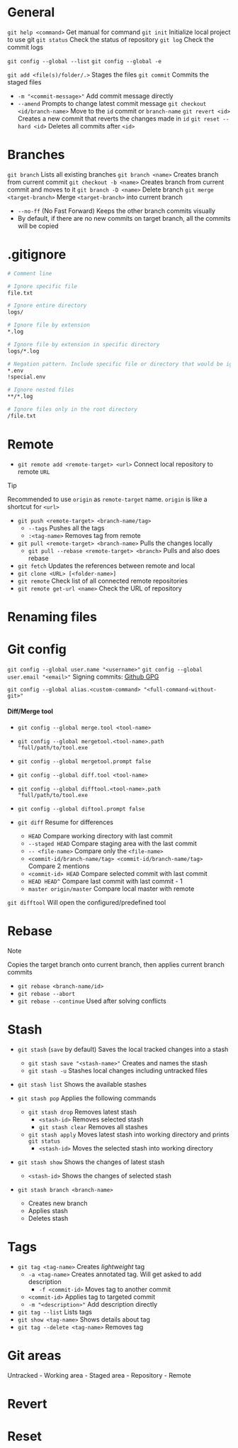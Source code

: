 
# General
`git help <command>` Get manual for command
`git init` Initialize local project to use git
`git status` Check the status of repository
`git log` Check the commit logs

`git config --global --list`
`git config --global -e`


`git add <file(s)/folder/.>` Stages the files
`git commit` Commits the staged files
+ `-m "<commit-message>"` Add commit message directly
+  `--amend` Prompts to change latest commit message
`git checkout <id/branch-name>` Move to the `id` commit or `branch-name`
`git revert <id>` Creates a new commit that reverts the changes made in `id`
`git reset --hard <id>` Deletes all commits after `<id>`

# Branches

`git branch` Lists all existing branches
`git branch <name>` Creates branch from current commit
`git checkout -b <name>` Creates branch from current commit and moves to it
`git branch -D <name>` Delete branch
`git merge <target-branch>` Merge `<target-branch>` into current branch
+ `--no-ff` (No Fast Forward) Keeps the other branch commits visually
+ By default, if there are no new commits on target branch, all the commits will be copied
# .gitignore

```sh
# Comment line

# Ignore specific file
file.txt

# Ignore entire directory
logs/

# Ignore file by extension
*.log

# Ignore file by extension in specific directory
logs/*.log

# Negation pattern. Include specific file or directory that would be ignored
*.env
!special.env

# Ignore nested files
**/*.log

# Ignore files only in the root directory
/file.txt
```

# Remote

+ `git remote add <remote-target> <url>` Connect local repository to remote `URL`

> [!TIP]
> Recommended to use `origin` as `remote-target` name.
> `origin` is like a shortcut for `<url>`

+ `git push <remote-target> <branch-name/tag>`
	+ `--tags` Pushes all the tags
	+ `:<tag-name>` Removes tag from remote
+ `git pull <remote-target> <branch-name>` Pulls the changes locally
	+ `git pull --rebase <remote-target> <branch>` Pulls and also does rebase
+ `git fetch` Updates the references between remote and local
+ `git clone <URL> [<folder-name>]`
+ `git remote` Check list of all connected remote repositories
+ `git remote get-url <name>` Check the URL of repository


# Renaming files


# Git config

`git config --global user.name "<username>"`
`git config --global user.email "<email>"`
Signing commits: [Github GPG](https://docs.github.com/en/authentication/managing-commit-signature-verification/telling-git-about-your-signing-key)


`git config --global alias.<custom-command> "<full-command-without-git>"`

#### Diff/Merge tool
+ `git config --global merge.tool <tool-name>`
+ `git config --global mergetool.<tool-name>.path "full/path/to/tool.exe`
+ `git config --global mergetool.prompt false`

+ `git config --global diff.tool <tool-name>`
+ `git config --global difftool.<tool-name>.path "full/path/to/tool.exe`
+ `git config --global diftool.prompt false`

+ `git diff` Resume for differences
	+ `HEAD` Compare working directory with last commit
	+ `--staged HEAD` Compare staging area with the last commit
	+ `-- <file-name>` Compare only the `<file-name>`
	+ `<commit-id/branch-name/tag> <commit-id/branch-name/tag>` Compare 2 mentions
	+ `<commit-id> HEAD` Compare selected commit with last commit
	+ `HEAD HEAD^` Compare last commit with last commit - 1
	+ `master origin/master` Compare local master with remote
	
`git difftool` Will open the configured/predefined tool






# Rebase

> [!NOTE]
> Copies the target branch onto current branch, then applies current branch commits


+ `git rebase <branch-name/id>`
+ `git rebase --abort`
+ `git rebase --continue` Used after solving conflicts

# Stash

+ `git stash` (`save` by default) Saves the local tracked changes into a stash
	+ `git stash save "<stash-name>"` Creates and names the stash
	+ `git stash -u` Stashes local changes including untracked files
	
+ `git stash list` Shows the available stashes
+ `git stash pop` Applies the following commands
	+ `git stash drop` Removes latest stash
		+ `<stash-id>` Removes selected stash
		+ `git stash clear` Removes all stashes
	+ `git stash apply` Moves latest stash into working directory and prints `git status`
		+ `<stash-id>` Moves the selected stash into working directory

+ `git stash show` Shows the changes of latest stash
	+ `<stash-id>` Shows the changes of selected stash

+ `git stash branch <branch-name>`
	+ Creates new branch
	+ Applies stash
	+ Deletes stash


# Tags

+ `git tag <tag-name>` Creates *lightweight* tag
	+ `-a <tag-name>` Creates annotated tag. Will get asked to add description
		+ `-f <commit-id>` Moves tag to another commit
	+ `<commit-id>` Applies tag to targeted commit
	+ `-m "<description>"` Add description directly
+ `git tag --list` Lists tags
+ `git show <tag-name>` Shows details about tag
+ `git tag --delete <tag-name>` Removes tag

# Git areas

Untracked - Working area - Staged area - Repository - Remote


# Revert

# Reset